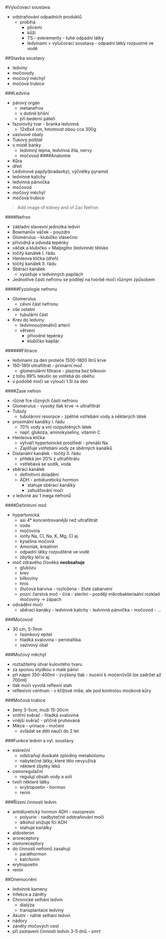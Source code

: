 #Vylučovací soustava
* odstraňování odpadních produktů
    - probíhá
        + plícemi
        + kůží
        + TS - exkrementy - tuhé odpadní látky
        + ledvinami = vylučovací soustava - odpadní látky rozpustné ve vodě

##Stavba soustavy
* ledviny
* močovody
* močový měchýř
* močová trubice

###Ledvina
* párový orgán
    - metanefros
    - v dutině břišní
    - při bederní páteři
* fazolovitý tvar - branka ledvinná
    - 12x6x4 cm, hmotnost obou cca 300g
* vazivové obaly
* Tukový polštář
* v místě banky
    - ledvinný tepna, ledvinná žíla, nervy
    - močovod
####Anatomie
* Kůra
* dřeň
* Ledvinové papily(bradavky), výčnělky pyramid
* ledvinné kalichy
* ledvinná pánvička
* močovod
* močový měchýř
* močová trubice

> Add image of kidney and of  Zac Nefron

####Nefron
* základní stavevní jednotka ledvin
* Bowmanův váček - pouzdro
* Glomerulus - klubíčko vlásečnic
* přívodná a odvodá tepénky
* váček a klubíčko = Malpigiho (ledvinné) tělísko
* točitý kanálek I. řádu
* Henleova klička (dřeň)
* točitý kanálek II. řádu
* Sběrací kanálek
    - vyúsťuje v ledvinných papilách
* Jednotlivé části nefronu se podílejí na tvorbě moči různým způsobem

#####Fyziologie nefronu
* Glomerulus
    - cévní část nefronu
* vše ostatní
    - tubulární část
* Krev do ledviny
    - ledvinnou(renální) arterií
    - větvení
        + přívodné tepénky
        + klubíčko kapilár


######Filtrace
* ledvinami za den proteče 1500-1800 litrů krve
* 150-180l ultrafiltrát - primární moč
    - glomerulární filtrace - plazma bez bílkovin
* z toho 99% tekutin se vstřebá do oběhu
* v podobě moči se vyloučí 1.5l za den

####Zase nefron
* různé fce různých částí nefronu
* Glomerulus - vysoký tlak krve -> ultrafiltrát
* Tubuly
    - tubulárnní resorpce - zpětné vstřebání vody a některých látek
* proximální kanálky I. řádu
    - 70% vody a vní rozpuštěných látek
    - např. glukóza, aminokyseliny, vitamin C
* Henleova klička
    - vytváří hypertonické prostředí - přenáší Na
    - Zajišťuje vstřebání vody ze sběrných kanálků
* Distanální kanálek - točitý II. řádu
    - přitéká jen 20% z ultrafiltrátu
    - vstřebává se sodík, voda
* sběrací kanálek
    - definitivní doladění
    - ADH - antidiuretický hormon
        + stahuje sběrací kanálky
        + zahušťování moči
* v ledvině asi 1 mega nefronů

####Definitivní moč
* hypertonická
    - asi 4* koncentrovanější než ultrafiltrát
    - voda
    - močovina
    - ionty Na, Cl, Na, K, Mg, Cl aj.
    - kyselina močová
    - Amoniak, kreatinin
    - odpadní látky rozpuštěné ve vodě
    - zbytky léčiv aj.
* moč zdravého člověka **neobsahuje**
    - glukózu
    - krev
    - bílkoviny
    - hnis
    - žlučová barviva - rozložena - žluté zabarvení
    - pozn: čerstvá moč - čirá - sterilní - později mikrobakteriaální rozklad močoviny -> zápach
* odvádění moči
    - sběrací kanáky - ledvinné kalichy - ledvinná pánvička - močovod - ...

###Močovod
* 30 cm, 5-7mm
    - řasinkový epitel
    - hladká svalovina - peristaltika
    - vazivový obal

###Močový měchýř
* roztažitelný útvar kulovitého tvaru
* za sponou stydkou v malé pánvi
* při nápni 350-400ml - zvýšený tlak - nucení k močení(vůlí lze zadržet až 700ml)
* tlak moči vyvolá reflexní stah
* reflexivní centrum - v křížové míše, ale pod kontrolou mozkové kůry

###Močová trubice
* ženy 3-5cm, muži 15-20cm
* vnitřní svěrač - hladká svalovina
* vnější svěrač - příčně pruhovaná
* Mikce - urinace - močení
    - ovládat se děti naučí do 2 let

###Funkce ledvin a vyl. soustavy
* exkreční
    - odstraňují dusíkaté zplodiny metabolismu
    - nabytečné látky, které tělo nevyužívá
    - některé zbytky léků
* osmoregulační
    - regulují obsah vody a soli
* tvoří některé látky
    - erytropoetin - hormon
    - renin

###Řízení činnosti ledvin
* antidiuretický hormon ADH - vazopresin
    - polyurie - nadbytečné odstraňování moči
    - alkohol snižuje fci ADH
    - stahuje kanálky
* aldosteron
* aroreceptory
* osmoreceptory
* do činnosti nefronů zasahují
    - parathormon
    - kalcitonin
* erytropoetin
* renin

##Onemocnění
* ledvinné kameny
* Infekce a záněty
* Chronické selhání ledvin
    - dialýza
    - transplantace ledviny
* Akutní - náhlé selhání ledvin
* nádory
* záněty močových cest
* při zastavení činnosti ledvin 3-5 dnů - smrt